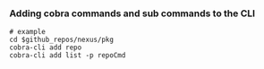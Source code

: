 
### Adding cobra commands and sub commands to the CLI

```
# example
cd $github_repos/nexus/pkg
cobra-cli add repo
cobra-cli add list -p repoCmd
```